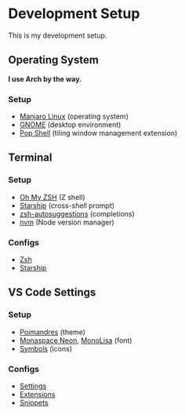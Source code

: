# Development Setup

This is my development setup.

## Operating System

**I use Arch by the way.**

### Setup

- [Manjaro Linux](https://manjaro.org/) (operating system)
- [GNOME](https://www.gnome.org/) (desktop environment)
- [Pop Shell](https://github.com/pop-os/shell) (tiling window management extension)

## Terminal

### Setup

- [Oh My ZSH](https://ohmyz.sh/) (Z shell)
- [Starship](https://starship.rs/) (cross-shell prompt)
- [zsh-autosuggestions](https://github.com/zsh-users/zsh-autosuggestions) (completions)
- [nvm](https://github.com/nvm-sh/nvm) (Node version manager)

### Configs

- [Zsh](/config/.zshrc)
- [Starship](/config/starship.toml)

## VS Code Settings

### Setup

- [Poimandres](https://marketplace.visualstudio.com/items?itemName=pmndrs.pmndrs) (theme)
- [Monaspace Neon](https://monaspace.githubnext.com/), [MonoLisa](https://www.monolisa.dev/) (font)
- [Symbols](https://marketplace.visualstudio.com/items?itemName=miguelsolorio.symbols) (icons)

### Configs

- [Settings](/.vscode/settings.json)
- [Extensions](/.vscode/extensions.json)
- [Snippets](/.vscode/snippets)

